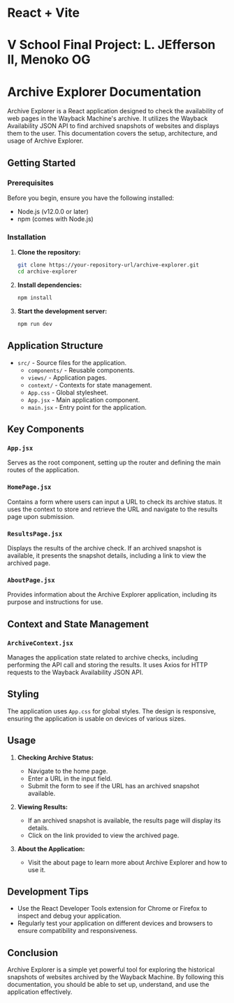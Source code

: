 # React + Vite

 # V School Final Project: L. JEfferson II, Menoko OG

 # Archive Explorer Documentation

Archive Explorer is a React application designed to check the availability of web pages in the Wayback Machine's archive. It utilizes the Wayback Availability JSON API to find archived snapshots of websites and displays them to the user. This documentation covers the setup, architecture, and usage of Archive Explorer.

## Getting Started

### Prerequisites

Before you begin, ensure you have the following installed:
- Node.js (v12.0.0 or later)
- npm (comes with Node.js)

### Installation

1. **Clone the repository:**
   ```sh
   git clone https://your-repository-url/archive-explorer.git
   cd archive-explorer
   ```

2. **Install dependencies:**
   ```sh
   npm install
   ```

3. **Start the development server:**
   ```sh
   npm run dev
   ```

## Application Structure

- `src/` - Source files for the application.
  - `components/` - Reusable components.
  - `views/` - Application pages.
  - `context/` - Contexts for state management.
  - `App.css` - Global stylesheet.
  - `App.jsx` - Main application component.
  - `main.jsx` - Entry point for the application.

## Key Components

### `App.jsx`

Serves as the root component, setting up the router and defining the main routes of the application.

### `HomePage.jsx`

Contains a form where users can input a URL to check its archive status. It uses the context to store and retrieve the URL and navigate to the results page upon submission.

### `ResultsPage.jsx`

Displays the results of the archive check. If an archived snapshot is available, it presents the snapshot details, including a link to view the archived page.

### `AboutPage.jsx`

Provides information about the Archive Explorer application, including its purpose and instructions for use.

## Context and State Management

### `ArchiveContext.jsx`

Manages the application state related to archive checks, including performing the API call and storing the results. It uses Axios for HTTP requests to the Wayback Availability JSON API.

## Styling

The application uses `App.css` for global styles. The design is responsive, ensuring the application is usable on devices of various sizes.

## Usage

1. **Checking Archive Status:**
   - Navigate to the home page.
   - Enter a URL in the input field.
   - Submit the form to see if the URL has an archived snapshot available.

2. **Viewing Results:**
   - If an archived snapshot is available, the results page will display its details.
   - Click on the link provided to view the archived page.

3. **About the Application:**
   - Visit the about page to learn more about Archive Explorer and how to use it.

## Development Tips

- Use the React Developer Tools extension for Chrome or Firefox to inspect and debug your application.
- Regularly test your application on different devices and browsers to ensure compatibility and responsiveness.

## Conclusion

Archive Explorer is a simple yet powerful tool for exploring the historical snapshots of websites archived by the Wayback Machine. By following this documentation, you should be able to set up, understand, and use the application effectively.